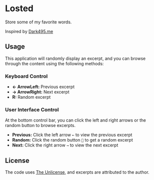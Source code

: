 # Losted
Store some of my favorite words.

Inspired by [Dark495.me](https://dark495.me)

## Usage
This application will randomly display an excerpt, and you can browse through the content using the following methods:

### Keyboard Control
- **← ArrowLeft:** Previous excerpt
- **→ ArrowRight:** Next excerpt
- **R:** Random excerpt

### User Interface Control
At the bottom control bar, you can click the left and right arrows or the random button to browse excerpts.
- **Previous:** Click the left arrow `←` to view the previous excerpt
- **Random:** Click the random button `🔄` to get a random excerpt
- **Next:** Click the right arrow `→` to view the next excerpt

## License
The code uses [The Unlicense](https://choosealicense.com/licenses/unlicense/), and excerpts are attributed to the author.
